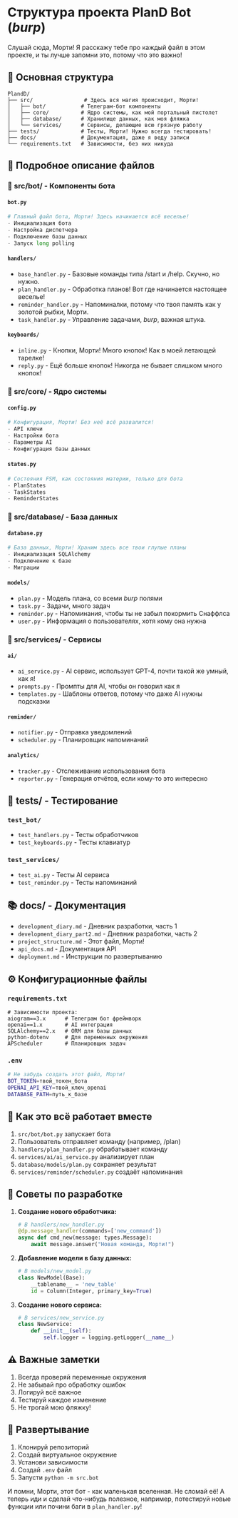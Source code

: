 # Структура проекта PlanD Bot (*burp*)

Слушай сюда, Морти! Я расскажу тебе про каждый файл в этом проекте, и ты лучше запомни это, потому что это важно! 

## 🧪 Основная структура

```
PlandD/
├── src/                # Здесь вся магия происходит, Морти!
│   ├── bot/           # Телеграм-бот компоненты
│   ├── core/          # Ядро системы, как мой портальный пистолет
│   ├── database/      # Хранилище данных, как моя фляжка
│   └── services/      # Сервисы, делающие всю грязную работу
├── tests/             # Тесты, Морти! Нужно всегда тестировать!
├── docs/              # Документация, даже я веду записи
└── requirements.txt   # Зависимости, без них никуда
```

## 📁 Подробное описание файлов

### 🤖 src/bot/ - Компоненты бота

#### `bot.py`
```python
# Главный файл бота, Морти! Здесь начинается всё веселье!
- Инициализация бота
- Настройка диспетчера
- Подключение базы данных
- Запуск long polling
```

#### `handlers/`
- `base_handler.py` - Базовые команды типа /start и /help. Скучно, но нужно.
- `plan_handler.py` - Обработка планов! Вот где начинается настоящее веселье!
- `reminder_handler.py` - Напоминалки, потому что твоя память как у золотой рыбки, Морти.
- `task_handler.py` - Управление задачами, *burp*, важная штука.

#### `keyboards/`
- `inline.py` - Кнопки, Морти! Много кнопок! Как в моей летающей тарелке!
- `reply.py` - Ещё больше кнопок! Никогда не бывает слишком много кнопок!

### 🧠 src/core/ - Ядро системы

#### `config.py`
```python
# Конфигурация, Морти! Без неё всё развалится!
- API ключи
- Настройки бота
- Параметры AI
- Конфигурация базы данных
```

#### `states.py`
```python
# Состояния FSM, как состояния материи, только для бота
- PlanStates
- TaskStates
- ReminderStates
```

### 💾 src/database/ - База данных

#### `database.py`
```python
# База данных, Морти! Храним здесь все твои глупые планы
- Инициализация SQLAlchemy
- Подключение к базе
- Миграции
```

#### `models/`
- `plan.py` - Модель плана, со всеми *burp* полями
- `task.py` - Задачи, много задач
- `reminder.py` - Напоминания, чтобы ты не забыл покормить Снаффлса
- `user.py` - Информация о пользователях, хотя кому она нужна

### 🔬 src/services/ - Сервисы

#### `ai/`
- `ai_service.py` - AI сервис, использует GPT-4, почти такой же умный, как я!
- `prompts.py` - Промпты для AI, чтобы он говорил как я
- `templates.py` - Шаблоны ответов, потому что даже AI нужны подсказки

#### `reminder/`
- `notifier.py` - Отправка уведомлений
- `scheduler.py` - Планировщик напоминаний

#### `analytics/`
- `tracker.py` - Отслеживание использования бота
- `reporter.py` - Генерация отчётов, если кому-то это интересно

## 🧪 tests/ - Тестирование

### `test_bot/`
- `test_handlers.py` - Тесты обработчиков
- `test_keyboards.py` - Тесты клавиатур

### `test_services/`
- `test_ai.py` - Тесты AI сервиса
- `test_reminder.py` - Тесты напоминаний

## 📚 docs/ - Документация

- `development_diary.md` - Дневник разработки, часть 1
- `development_diary_part2.md` - Дневник разработки, часть 2
- `project_structure.md` - Этот файл, Морти!
- `api_docs.md` - Документация API
- `deployment.md` - Инструкции по развертыванию

## ⚙️ Конфигурационные файлы

### `requirements.txt`
```
# Зависимости проекта:
aiogram==3.x      # Телеграм бот фреймворк
openai==1.x       # AI интеграция
SQLAlchemy==2.x   # ORM для базы данных
python-dotenv     # Для переменных окружения
APScheduler       # Планировщик задач
```

### `.env`
```bash
# Не забудь создать этот файл, Морти!
BOT_TOKEN=твой_токен_бота
OPENAI_API_KEY=твой_ключ_openai
DATABASE_PATH=путь_к_базе
```

## 🔧 Как это всё работает вместе

1. `src/bot/bot.py` запускает бота
2. Пользователь отправляет команду (например, /plan)
3. `handlers/plan_handler.py` обрабатывает команду
4. `services/ai/ai_service.py` анализирует план
5. `database/models/plan.py` сохраняет результат
6. `services/reminder/scheduler.py` создаёт напоминания

## 🎯 Советы по разработке

1. **Создание нового обработчика:**
   ```python
   # В handlers/new_handler.py
   @dp.message_handler(commands=['new_command'])
   async def cmd_new(message: types.Message):
       await message.answer("Новая команда, Морти!")
   ```

2. **Добавление модели в базу данных:**
   ```python
   # В models/new_model.py
   class NewModel(Base):
       __tablename__ = 'new_table'
       id = Column(Integer, primary_key=True)
   ```

3. **Создание нового сервиса:**
   ```python
   # В services/new_service.py
   class NewService:
       def __init__(self):
           self.logger = logging.getLogger(__name__)
   ```

## ⚠️ Важные заметки

1. Всегда проверяй переменные окружения
2. Не забывай про обработку ошибок
3. Логируй всё важное
4. Тестируй каждое изменение
5. Не трогай мою фляжку!

## 🚀 Развертывание

1. Клонируй репозиторий
2. Создай виртуальное окружение
3. Установи зависимости
4. Создай `.env` файл
5. Запусти `python -m src.bot`

И помни, Морти, этот бот - как маленькая вселенная. Не сломай её! А теперь иди и сделай что-нибудь полезное, например, потестируй новые функции или почини баги в `plan_handler.py`!
